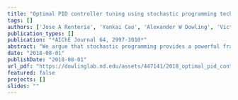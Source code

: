 ```yaml
---
title: "Optimal PID controller tuning using stochastic programming techniques"
tags: []
authors: ['Jose A Renteria', 'Yankai Cao', 'Alexander W Dowling', 'Victor M Zavala']
publication_types: []
publication: "*AIChE Journal 64, 2997-3010*"
abstract: "We argue that stochastic programming provides a powerful framework to tune and analyze the performance limits of controllers. In particular, stochastic programming formulations can be used to identify controller settings that remain robust across diverse scenarios (disturbances, set-points, and modeling errors) observed in real-time operations. We also discuss how to use historical data and sampling techniques to construct operational scenarios and inference analysis techniques to provide statistical guarantees on limiting controller performance. Under the proposed framework, it is also possible to use risk metrics to handle extreme (rare) events and stochastic dominance concepts to conduct systematic benchmarking studies. We provide numerical studies to illustrate the concepts and to demonstrate that modern modeling and local/global optimization tools can tackle large-scale applications. The proposed work also opens the door to data-based controller tuning strategies that can be implemented in real-time operations. © 2017 American Institute of Chemical Engineers AIChE J, 64: 2997–3010, 2018"
date: "2018-08-01"
publishDate: "2018-08-01"
url_pdf: "https://dowlinglab.nd.edu/assets/447141/2018_optimal_pid_controller_tuning_using_stochastic_programming_techniques.pdf"
featured: false
projects: []
slides: ""
---
```


